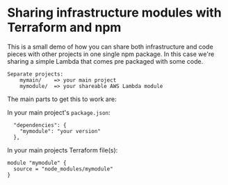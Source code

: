 # Sharing infrastructure modules with Terraform and npm

This is a small demo of how you can share both infrastructure and code pieces with other projects in one single npm package.
In this case we're sharing a simple Lambda that comes pre packaged with some code.

```
Separate projects:
    mymain/    => your main project
    mymodule/  => your shareable AWS Lambda module
```

The main parts to get this to work are:

In your main project's `package.json`:
```
  "dependencies": {
    "mymodule": "your version"
  },
```

In your main projects Terraform file(s):
```
module "mymodule" {
  source = "node_modules/mymodule"
}
```